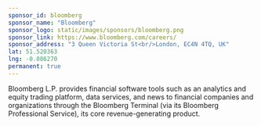 ```yaml
---
sponsor_id: bloomberg
sponsor_name: "Bloomberg"
sponsor_logo: static/images/sponsors/bloomberg.png
sponsor_link: https://www.bloomberg.com/careers/
sponsor_address: "3 Queen Victoria St<br/>London, EC4N 4TQ, UK"
lat: 51.520363
lng: -0.086270
permanent: true
---
```

Bloomberg L.P. provides financial software tools such as an analytics and equity trading platform, data services, and news to financial companies and organizations through the Bloomberg Terminal (via its Bloomberg Professional Service), its core revenue-generating product.